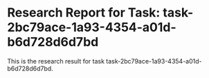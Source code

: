 # Research Report for Task: task-2bc79ace-1a93-4354-a01d-b6d728d6d7bd

This is the research result for task task-2bc79ace-1a93-4354-a01d-b6d728d6d7bd.